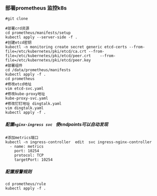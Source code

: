 ### 部署prometheus 监控k8s

```shell
#git clone

```

```shell
#部署crd资源
cd prometheus/manifests/setup
kubectl apply --server-side -f .
#创建etcd密钥
kubectl -n monitoring create secret generic etcd-certs --from-file=/etc/kubernetes/pki/etcd/ca.crt --from-file=/etc/kubernetes/pki/etcd/peer.crt    --from-file=/etc/kubernetes/pki/etcd/peer.key
#部署组件
cd /data/prometheus/manifests
kubectl apply -f .
cd prometheus
#修改etcd地址
vim etcd-svc.yaml  
#修改kube-proxy地址
kube-proxy-svc.yaml
#修改钉钉地址 dingtalk.yaml  
vim dingtalk.yaml
kubectl apply -f .
```

##### 配置`nginx-ingress svc ` 使endpoints可以自动发现

```shell
#添加metrics端口 
kubectl -n ingress-controller  edit  svc ingress-nginx-controller
  - name: metrics
    port: 10254
    protocol: TCP
    targetPort: 10254
```

##### 配置报警规则

```shell
cd prometheus/rule
kubectl apply -f .
```

